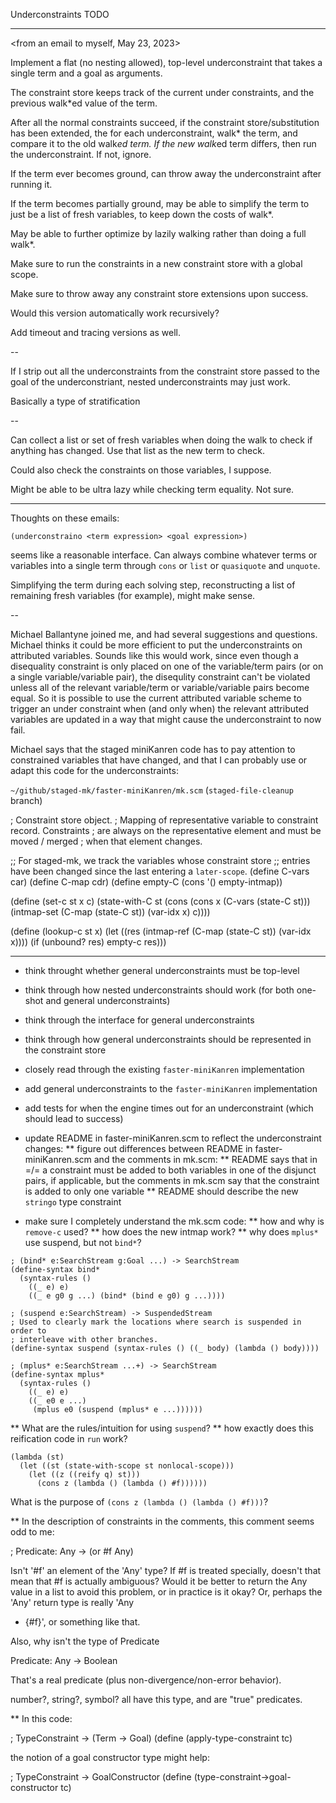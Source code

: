 Underconstraints TODO

------------------
<from an email to myself, May 23, 2023>

Implement a flat (no nesting allowed), top-level underconstraint that takes a single term and a goal as arguments.

The constraint store keeps track of the current under constraints, and the previous walk*ed value of the term.

After all the normal constraints succeed, if the constraint store/substitution has been extended, the for each underconstraint, walk* the term, and compare it to the old walk*ed term.  If the new walk*ed term differs, then run the underconstraint. If not, ignore.

If the term ever becomes ground, can throw away the underconstraint after running it.

If the term becomes partially ground, may be able to simplify the term to just be a list of fresh variables, to keep down the costs of walk*.

May be able to further optimize by lazily walking rather than doing a full walk*.

Make sure to run the constraints in a new constraint store with a global scope.

Make sure to throw away any constraint store extensions upon success.

Would this version automatically work recursively?

Add timeout and tracing versions as well.

--

If I strip out all the underconstraints from the constraint store passed to the goal of the underconstriant, nested underconstraints may just work.

Basically a type of stratification

--

Can collect a list or set of fresh variables when doing the walk to check if anything has changed.  Use that list as the new term to check.

Could also check the constraints on those variables, I suppose.

Might be able to be ultra lazy while checking term equality.  Not sure.

---------------------------

Thoughts on these emails:

```
(underconstraino <term expression> <goal expression>)
```

seems like a reasonable interface.  Can always combine whatever terms
or variables into a single term through `cons` or `list` or
`quasiquote` and `unquote`.

Simplifying the term during each solving step, reconstructing a list
of remaining fresh variables (for example), might make sense.

--

Michael Ballantyne joined me, and had several suggestions and
questions.  Michael thinks it could be more efficient to put the
underconstraints on attributed variables.  Sounds like this would
work, since even though a disequality constraint is only placed on one
of the variable/term pairs (or on a single variable/variable pair),
the disequlity constraint can't be violated unless all of the relevant
variable/term or variable/variable pairs become equal.  So it is
possible to use the current attributed variable scheme to trigger an
under constraint when (and only when) the relevant attributed
variables are updated in a way that might cause the underconstraint to
now fail.

Michael says that the staged miniKanren code has to pay attention to
constrained variables that have changed, and that I can probably use
or adapt this code for the underconstraints:


`~/github/staged-mk/faster-miniKanren/mk.scm` (`staged-file-cleanup` branch)

; Constraint store object.
; Mapping of representative variable to constraint record. Constraints
; are always on the representative element and must be moved / merged
; when that element changes.

;; For staged-mk, we track the variables whose constraint store
;; entries have been changed since the last entering a `later-scope`.
(define C-vars car)
(define C-map cdr)
(define empty-C (cons '() empty-intmap))

(define (set-c st x c)
  (state-with-C
    st
    (cons (cons x (C-vars (state-C st)))
          (intmap-set (C-map (state-C st)) (var-idx x) c))))

(define (lookup-c st x)
  (let ((res (intmap-ref (C-map (state-C st)) (var-idx x))))
    (if (unbound? res)
      empty-c
      res)))


---------------------------




* think throught whether general underconstraints must be top-level
* think through how nested underconstraints should work (for both one-shot and general underconstraints)
* think through the interface for general underconstraints
* think through how general underconstraints should be represented in the constraint store
* closely read through the existing `faster-miniKanren` implementation
* add general underconstraints to the `faster-miniKanren` implementation
* add tests for when the engine times out for an underconstraint (which should lead to success)

* update README in faster-miniKanren.scm to reflect the underconstraint changes:
** figure out differences between README in faster-miniKanren.scm and
  the comments in mk.scm:
** README says that in =/= a constraint must be added to both variables
in one of the disjunct pairs, if applicable, but the comments in mk.scm
say that the constraint is added to only one variable
** README should describe the new `stringo` type constraint

* make sure I completely understand the mk.scm code:
** how and why is `remove-c` used?
** how does the new intmap work?
** why does `mplus*` use suspend, but not `bind*`?

```
; (bind* e:SearchStream g:Goal ...) -> SearchStream
(define-syntax bind*
  (syntax-rules ()
    ((_ e) e)
    ((_ e g0 g ...) (bind* (bind e g0) g ...))))

; (suspend e:SearchStream) -> SuspendedStream
; Used to clearly mark the locations where search is suspended in order to
; interleave with other branches.
(define-syntax suspend (syntax-rules () ((_ body) (lambda () body))))

; (mplus* e:SearchStream ...+) -> SearchStream
(define-syntax mplus*
  (syntax-rules ()
    ((_ e) e)
    ((_ e0 e ...)
     (mplus e0 (suspend (mplus* e ...))))))
```

** What are the rules/intuition for using `suspend`?
** how exactly does this reification code in `run` work?

```
(lambda (st)
  (let ((st (state-with-scope st nonlocal-scope)))
    (let ((z ((reify q) st)))
      (cons z (lambda () (lambda () #f))))))
```

What is the purpose of `(cons z (lambda () (lambda () #f)))`?

** In the description of constraints in the comments, this comment seems odd to me:

; Predicate: Any -> (or #f Any)

Isn't '#f' an element of the 'Any' type?  If #f is treated specially,
doesn't that mean that #f is actually ambiguous?  Would it be better
to return the Any value in a list to avoid this problem, or in
practice is it okay?  Or, perhaps the 'Any' return type is really 'Any
- {#f}', or something like that.

Also, why isn't the type of Predicate

Predicate: Any -> Boolean

That's a real predicate (plus non-divergence/non-error behavior).

number?, string?, symbol? all have this type, and are "true" predicates.

** In this code:

; TypeConstraint -> (Term -> Goal)
(define (apply-type-constraint tc)

the notion of a goal constructor type might help:

; TypeConstraint -> GoalConstructor
(define (type-constraint->goal-constructor tc)

